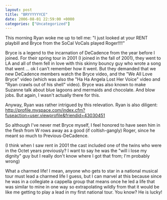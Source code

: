 ```yaml
---
layout: post
title: "BRYYYYYYCE"
date: 2006-08-01 22:59:00 +0000
categories: ["Uncategorized"]
---
```


This morning Ryan woke me up to tell me: "I just looked at your RENT playbill and Bryce from the SoCal VoCals played Roger!!!!"

Bryce is a legend to the incarnation of DeCadence from the year before I joined. For their spring tour in 2001 (I joined in the fall of 2001), they went to LA and all of them fell in love with this skinny bouncy guy who wrote a song that went ... ok I can't remember how it went. But they demanded that we new DeCadence members watch the Bryce video, and the "We All Love Bryce" video (which was also the "Ha Ha Angela Lost Her Voice" video and "Ryan crawls out of his shell" video). Bryce was also known to make Suzanne talk about blue lagoons and mermaids and chocolate. And blow jobs. But again, I wasn't actually there for this.

Anyway, Ryan was rather intrigued by this relevation. Ryan is also diligent: http://profile.myspace.com/index.cfm?fuseaction=user.viewprofile&friendid=43030451

So although I've never met Bryce myself, I feel honored to have seen him in the flesh from W rows away as a good (if coltish-gangly) Roger, since he meant so much to Previous-DeCadence.

(I think when I saw rent in 2001 the cast included one of the twins who were in the Octet years previously? I want to say he was the "will i lose my dignity" guy but I really don't know where I got that from; I'm probably wrong)

What a charmed life! I mean, anyone who gets to star in a national musical tour must lead a charmed life I guess, but I can marvel at this because since he was in a collegiate a cappella group that means once he led a life that was similar to mine in one way so extrapolating wildly from that it would be like me getting to play a lead in my first national tour. You know? He is lucky!
